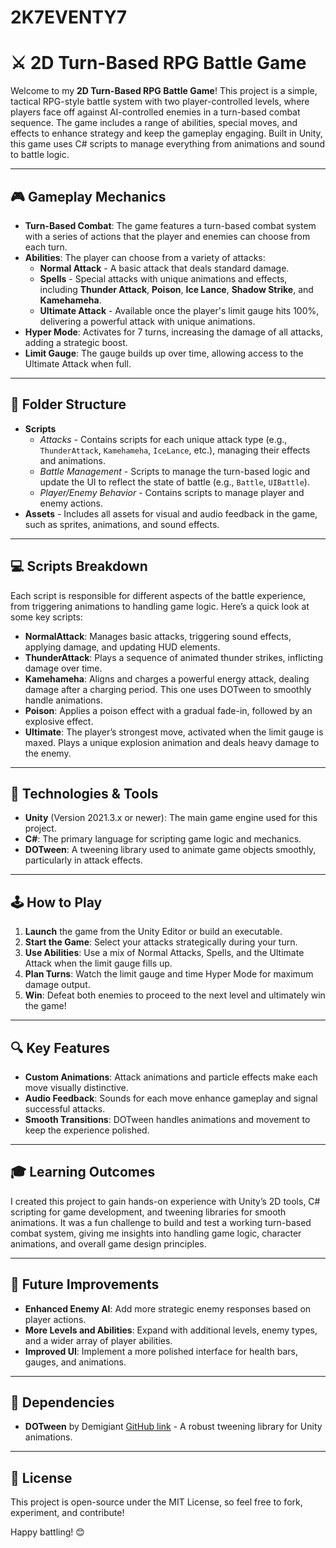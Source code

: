 # 2K7EVENTY7
# ⚔️ 2D Turn-Based RPG Battle Game

Welcome to my **2D Turn-Based RPG Battle Game**! This project is a simple, tactical RPG-style battle system with two player-controlled levels, where players face off against AI-controlled enemies in a turn-based combat sequence. The game includes a range of abilities, special moves, and effects to enhance strategy and keep the gameplay engaging. Built in Unity, this game uses C# scripts to manage everything from animations and sound to battle logic.

---

## 🎮 Gameplay Mechanics

- **Turn-Based Combat**: The game features a turn-based combat system with a series of actions that the player and enemies can choose from each turn.
- **Abilities**: The player can choose from a variety of attacks:
  - **Normal Attack** - A basic attack that deals standard damage.
  - **Spells** - Special attacks with unique animations and effects, including **Thunder Attack**, **Poison**, **Ice Lance**, **Shadow Strike**, and **Kamehameha**.
  - **Ultimate Attack** - Available once the player's limit gauge hits 100%, delivering a powerful attack with unique animations.
- **Hyper Mode**: Activates for 7 turns, increasing the damage of all attacks, adding a strategic boost.
- **Limit Gauge**: The gauge builds up over time, allowing access to the Ultimate Attack when full.
  
---

## 📂 Folder Structure

- **Scripts**
  - *Attacks* - Contains scripts for each unique attack type (e.g., `ThunderAttack`, `Kamehameha`, `IceLance`, etc.), managing their effects and animations.
  - *Battle Management* - Scripts to manage the turn-based logic and update the UI to reflect the state of battle (e.g., `Battle`, `UIBattle`).
  - *Player/Enemy Behavior* - Contains scripts to manage player and enemy actions.
- **Assets** - Includes all assets for visual and audio feedback in the game, such as sprites, animations, and sound effects.
  
---

## 💻 Scripts Breakdown

Each script is responsible for different aspects of the battle experience, from triggering animations to handling game logic. Here’s a quick look at some key scripts:

- **NormalAttack**: Manages basic attacks, triggering sound effects, applying damage, and updating HUD elements.
- **ThunderAttack**: Plays a sequence of animated thunder strikes, inflicting damage over time.
- **Kamehameha**: Aligns and charges a powerful energy attack, dealing damage after a charging period. This one uses DOTween to smoothly handle animations.
- **Poison**: Applies a poison effect with a gradual fade-in, followed by an explosive effect.
- **Ultimate**: The player’s strongest move, activated when the limit gauge is maxed. Plays a unique explosion animation and deals heavy damage to the enemy.

---

## 🔧 Technologies & Tools

- **Unity** (Version 2021.3.x or newer): The main game engine used for this project.
- **C#**: The primary language for scripting game logic and mechanics.
- **DOTween**: A tweening library used to animate game objects smoothly, particularly in attack effects.

---

## 🕹️ How to Play

1. **Launch** the game from the Unity Editor or build an executable.
2. **Start the Game**: Select your attacks strategically during your turn.
3. **Use Abilities**: Use a mix of Normal Attacks, Spells, and the Ultimate Attack when the limit gauge fills up.
4. **Plan Turns**: Watch the limit gauge and time Hyper Mode for maximum damage output.
5. **Win**: Defeat both enemies to proceed to the next level and ultimately win the game!

---

## 🔍 Key Features

- **Custom Animations**: Attack animations and particle effects make each move visually distinctive.
- **Audio Feedback**: Sounds for each move enhance gameplay and signal successful attacks.
- **Smooth Transitions**: DOTween handles animations and movement to keep the experience polished.

---

## 🎓 Learning Outcomes

I created this project to gain hands-on experience with Unity’s 2D tools, C# scripting for game development, and tweening libraries for smooth animations. It was a fun challenge to build and test a working turn-based combat system, giving me insights into handling game logic, character animations, and overall game design principles.

---

## 🚀 Future Improvements

- **Enhanced Enemy AI**: Add more strategic enemy responses based on player actions.
- **More Levels and Abilities**: Expand with additional levels, enemy types, and a wider array of player abilities.
- **Improved UI**: Implement a more polished interface for health bars, gauges, and animations.

---

## 🔗 Dependencies

- **DOTween** by Demigiant [GitHub link](https://github.com/Demigiant/dotween) - A robust tweening library for Unity animations.

---

## 📄 License

This project is open-source under the MIT License, so feel free to fork, experiment, and contribute!

Happy battling! 😊
